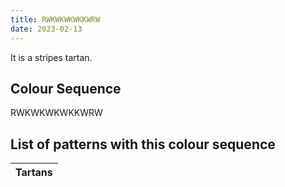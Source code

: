 ```yaml
---
title: RWKWKWKWKKWRW
date: 2023-02-13
---
```

<no value>

It is a <no value> stripes tartan.


## Colour Sequence
RWKWKWKWKKWRW

## List of patterns with this colour sequence

| Tartans |
|---------------|
